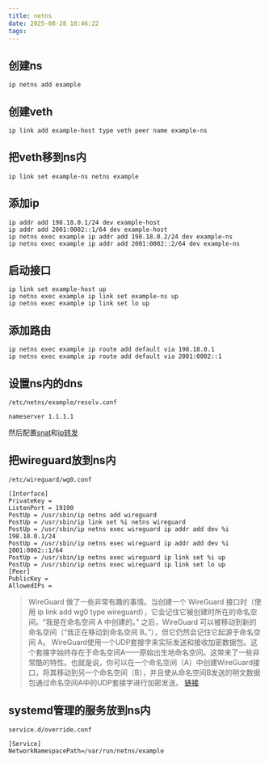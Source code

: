 ```yaml
---
title: netns
date: 2025-08-28 18:46:22
tags:
---
```


## 创建ns
```
ip netns add example
```
## 创建veth
```
ip link add example-host type veth peer name example-ns
```
## 把veth移到ns内
```
ip link set example-ns netns example
```
## 添加ip
```
ip addr add 198.18.0.1/24 dev example-host
ip addr add 2001:0002::1/64 dev example-host
ip netns exec example ip addr add 198.18.0.2/24 dev example-ns
ip netns exec example ip addr add 2001:0002::2/64 dev example-ns
```
## 启动接口
```
ip link set example-host up
ip netns exec example ip link set example-ns up
ip netns exec example ip link set lo up
```
## 添加路由
```
ip netns exec example ip route add default via 198.18.0.1
ip netns exec example ip route add default via 2001:0002::1
```
## 设置ns内的dns
`/etc/netns/example/resolv.conf`
```
nameserver 1.1.1.1
```
然后配置[snat](/nftables/#snat)和[ip转发](/sysctl/#ip转发)
## 把wireguard放到ns内
`/etc/wireguard/wg0.conf`
```
[Interface]
PrivateKey = 
ListenPort = 19190
PostUp = /usr/sbin/ip netns add wireguard
PostUp = /usr/sbin/ip link set %i netns wireguard
PostUp = /usr/sbin/ip netns exec wireguard ip addr add dev %i 198.18.0.1/24
PostUp = /usr/sbin/ip netns exec wireguard ip addr add dev %i 2001:0002::1/64
PostUp = /usr/sbin/ip netns exec wireguard ip link set %i up
PostUp = /usr/sbin/ip netns exec wireguard ip link set lo up
[Peer]
PublicKey = 
AllowedIPs = 
```
> WireGuard 做了一些非常有趣的事情。当创建一个 WireGuard 接口时（使用 ip link add wg0 type wireguard），它会记住它被创建时所在的命名空间。“我是在命名空间 A 中创建的。” 之后，WireGuard 可以被移动到新的命名空间（“我正在移动到命名空间 B。”），但它仍然会记住它起源于命名空间 A。
WireGuard使用一个UDP套接字来实际发送和接收加密数据包。这个套接字始终存在于命名空间A——原始出生地命名空间。这带来了一些非常酷的特性。也就是说，你可以在一个命名空间（A）中创建WireGuard接口，将其移动到另一个命名空间（B），并且使从命名空间B发送的明文数据包通过命名空间A中的UDP套接字进行加密发送。
[链接](https://www.wireguard.com/netns/)
## systemd管理的服务放到ns内
`service.d/override.conf`
```
[Service]
NetworkNamespacePath=/var/run/netns/example
```